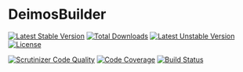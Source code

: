 # DeimosBuilder

[![Latest Stable Version](https://poser.pugx.org/deimos/builder/v/stable)](https://packagist.org/packages/deimos/builder)
[![Total Downloads](https://poser.pugx.org/deimos/builder/downloads)](https://packagist.org/packages/deimos/builder)
[![Latest Unstable Version](https://poser.pugx.org/deimos/builder/v/unstable)](https://packagist.org/packages/deimos/builder)
[![License](https://poser.pugx.org/deimos/builder/license)](https://packagist.org/packages/deimos/builder)

[![Scrutinizer Code Quality](https://scrutinizer-ci.com/g/DeimosProject/Builder/badges/quality-score.png?b=master)](https://scrutinizer-ci.com/g/DeimosProject/Builder/?branch=master)
[![Code Coverage](https://scrutinizer-ci.com/g/DeimosProject/Builder/badges/coverage.png?b=master)](https://scrutinizer-ci.com/g/DeimosProject/Builder/?branch=master)
[![Build Status](https://scrutinizer-ci.com/g/DeimosProject/Builder/badges/build.png?b=master)](https://scrutinizer-ci.com/g/DeimosProject/Builder/build-status/master)
